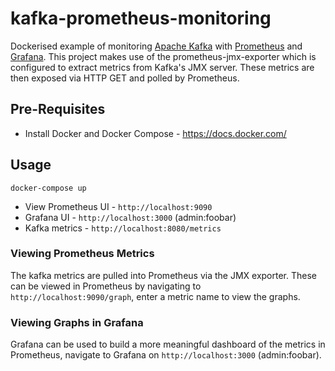 # kafka-prometheus-monitoring
Dockerised example of monitoring [Apache Kafka](https://kafka.apache.org/) with [Prometheus](https://prometheus.io/) and [Grafana](http://grafana.org/).  This project makes use of the prometheus-jmx-exporter which is configured to extract metrics from Kafka's JMX server.  These metrics are then exposed via HTTP GET and polled by Prometheus.

## Pre-Requisites
* Install Docker and Docker Compose - https://docs.docker.com/

## Usage

```
docker-compose up
```

- View Prometheus UI - `http://localhost:9090`
- Grafana UI - `http://localhost:3000` (admin:foobar)
- Kafka metrics - `http://localhost:8080/metrics`

### Viewing Prometheus Metrics
The kafka metrics are pulled into Prometheus via the JMX exporter.  These can be viewed in Prometheus by navigating to `http://localhost:9090/graph`, enter a metric name to view the graphs.

### Viewing Graphs in Grafana
Grafana can be used to build a more meaningful dashboard of the metrics in Prometheus, navigate to Grafana on `http://localhost:3000` (admin:foobar).

